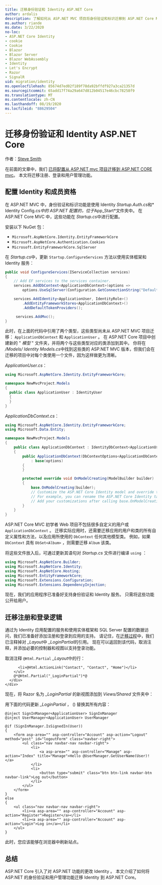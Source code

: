 ```yaml
---
title: 迁移身份验证和 Identity ASP.NET Core
author: ardalis
description: 了解如何从 ASP.NET MVC 项目将身份验证和标识迁移到 ASP.NET Core MVC 项目。
ms.author: riande
ms.date: 3/22/2020
no-loc:
- ASP.NET Core Identity
- cookie
- Cookie
- Blazor
- Blazor Server
- Blazor WebAssembly
- Identity
- Let's Encrypt
- Razor
- SignalR
uid: migration/identity
ms.openlocfilehash: 85674d7ed02f189f78da92bffdf927a3ca21357d
ms.sourcegitcommit: 65add17f74a29a647d812b04517e46cbc78258f9
ms.translationtype: MT
ms.contentlocale: zh-CN
ms.lasthandoff: 08/19/2020
ms.locfileid: "88629504"
---
```

# <a name="migrate-authentication-and-no-locidentity-to-aspnet-core"></a>迁移身份验证和 Identity ASP.NET Core

作者：[Steve Smith](https://ardalis.com/)

在前面的文章中，我们 [已将配置从 ASP.NET mvc 项目迁移到 ASP.NET CORE mvc](xref:migration/configuration)。 本文将迁移注册、登录和用户管理功能。

## <a name="configure-no-locidentity-and-membership"></a>配置 Identity 和成员资格

在 ASP.NET MVC 中，身份验证和标识功能是使用 Identity *Startup.Auth.cs*和* Identity Config.cs*中的 ASP.NET 配置的，位于*App_Start*文件夹中。 在 ASP.NET Core MVC 中，这些功能在 *Startup.cs*中进行配置。

安装以下 NuGet 包：

* `Microsoft.AspNetCore.Identity.EntityFrameworkCore`
* `Microsoft.AspNetCore.Authentication.Cookies`
* `Microsoft.EntityFrameworkCore.SqlServer`

在 *Startup.cs*中，更新 `Startup.ConfigureServices` 方法以使用实体框架和 Identity 服务：

```csharp
public void ConfigureServices(IServiceCollection services)
{
    // Add EF services to the services container.
    services.AddDbContext<ApplicationDbContext>(options =>
        options.UseSqlServer(Configuration.GetConnectionString("DefaultConnection")));

    services.AddIdentity<ApplicationUser, IdentityRole>()
        .AddEntityFrameworkStores<ApplicationDbContext>()
        .AddDefaultTokenProviders();

     services.AddMvc();
}
```

此时，在上面的代码中引用了两个类型，这些类型尚未从 ASP.NET MVC 项目迁移： `ApplicationDbContext` 和 `ApplicationUser` 。 在 ASP.NET Core 项目中创建新的 " *模型* " 文件夹，并将两个与这些类型对应的类添加到其中。 你将在 */Models/ Identity Models.cs*中找到这些类的 ASP.NET MVC 版本，但我们会在迁移的项目中对每个类使用一个文件，因为这样做更为清晰。

*ApplicationUser.cs*：

```csharp
using Microsoft.AspNetCore.Identity.EntityFrameworkCore;

namespace NewMvcProject.Models
{
  public class ApplicationUser : IdentityUser
  {
  }
}
```

*ApplicationDbContext.cs*：

```csharp
using Microsoft.AspNetCore.Identity.EntityFrameworkCore;
using Microsoft.Data.Entity;

namespace NewMvcProject.Models
{
    public class ApplicationDbContext : IdentityDbContext<ApplicationUser>
    {
        public ApplicationDbContext(DbContextOptions<ApplicationDbContext> options)
            : base(options)
        {
        }

        protected override void OnModelCreating(ModelBuilder builder)
        {
            base.OnModelCreating(builder);
            // Customize the ASP.NET Core Identity model and override the defaults if needed.
            // For example, you can rename the ASP.NET Core Identity table names and more.
            // Add your customizations after calling base.OnModelCreating(builder);
        }
    }
}
```

ASP.NET Core MVC 初学者 Web 项目不包括很多自定义的用户或 `ApplicationDbContext` 。 迁移实际应用时，还需要迁移应用的用户和类的所有自定义属性和方法，以及应用所使用的 `DbContext` 任何其他模型类。 例如，如果 `DbContext` 具有 `DbSet<Album>` ，则需要迁移 `Album` 该类。

将这些文件放入后，可通过更新其语句对 *Startup.cs* 文件进行编译 `using` ：

```csharp
using Microsoft.AspNetCore.Builder;
using Microsoft.AspNetCore.Identity;
using Microsoft.AspNetCore.Hosting;
using Microsoft.EntityFrameworkCore;
using Microsoft.Extensions.Configuration;
using Microsoft.Extensions.DependencyInjection;
```

现在，我们的应用程序已准备好支持身份验证和 Identity 服务。 只需将这些功能公开给用户。

## <a name="migrate-registration-and-login-logic"></a>迁移注册和登录逻辑

通过为 Identity 应用配置的服务和使用实体框架和 SQL Server 配置的数据访问，我们已准备好添加注册和登录到应用的支持。 请记住，在[迁移过程](xref:migration/mvc#migrate-the-layout-file)中，我们已注释掉对 *_Layout*中 *_LoginPartial*的引用。 现在可以返回到该代码，取消注释，并添加必要的控制器和视图以支持登录功能。

取消注释 `@Html.Partial` *_Layout*中的行：

```cshtml
      <li>@Html.ActionLink("Contact", "Contact", "Home")</li>
    </ul>
    @*@Html.Partial("_LoginPartial")*@
  </div>
</div>
```

现在，将 Razor 名为 *_LoginPartial* 的新视图添加到 *Views/Shared* 文件夹中：

用下面的代码更新 *_LoginPartial* ， () 替换其所有内容：

```cshtml
@inject SignInManager<ApplicationUser> SignInManager
@inject UserManager<ApplicationUser> UserManager

@if (SignInManager.IsSignedIn(User))
{
    <form asp-area="" asp-controller="Account" asp-action="Logout" method="post" id="logoutForm" class="navbar-right">
        <ul class="nav navbar-nav navbar-right">
            <li>
                <a asp-area="" asp-controller="Manage" asp-action="Index" title="Manage">Hello @UserManager.GetUserName(User)!</a>
            </li>
            <li>
                <button type="submit" class="btn btn-link navbar-btn navbar-link">Log out</button>
            </li>
        </ul>
    </form>
}
else
{
    <ul class="nav navbar-nav navbar-right">
        <li><a asp-area="" asp-controller="Account" asp-action="Register">Register</a></li>
        <li><a asp-area="" asp-controller="Account" asp-action="Login">Log in</a></li>
    </ul>
}
```

此时，您应该能够在浏览器中刷新站点。

## <a name="summary"></a>总结

ASP.NET Core 引入了对 ASP.NET 功能的更改 Identity 。 本文介绍了如何将 ASP.NET 的身份验证和用户管理功能迁移 Identity 到 ASP.NET Core。
